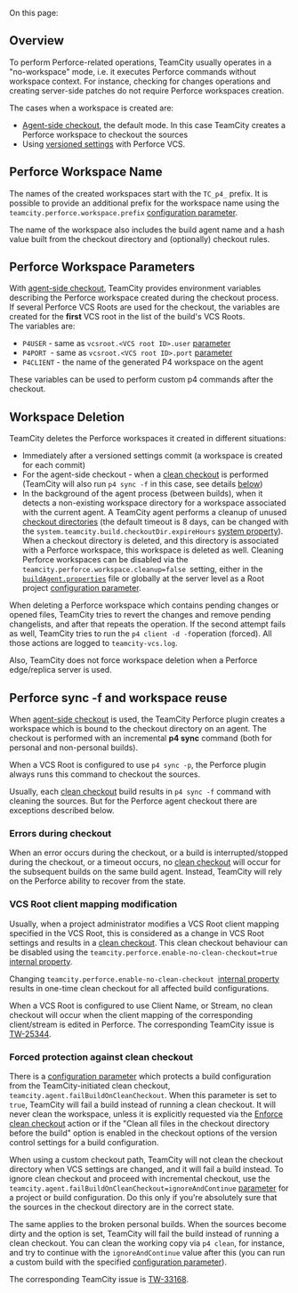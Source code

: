 [//]: # (title: Perforce Workspace Handling in TeamCity)
[//]: # (auxiliary-id: Perforce Workspace Handling in TeamCity)

On this page:

<tag-list of="chapter" mode="tree" depth="4"/>

## Overview

To perform Perforce\-related operations, TeamCity usually operates in a "no\-workspace" mode, i.e. it executes Perforce commands without workspace context. For instance, checking for changes operations and creating server\-side patches do not require Perforce workspaces creation.

The cases when a workspace is created are:
* [Agent-side checkout](vcs-checkout-mode.md#agent-checkout), the default mode. In this case TeamCity creates a Perforce workspace to checkout the sources
* Using [versioned settings](storing-project-settings-in-version-control.md) with Perforce VCS.

## Perforce Workspace Name

The names of the created workspaces start with the `TC_p4_` prefix. It is possible to provide an additional prefix for the workspace name using the `teamcity.perforce.workspace.prefix` [configuration parameter](configuring-build-parameters.md).

The name of the workspace also includes the build agent name and a hash value built from the checkout directory and (optionally) checkout rules.

## Perforce Workspace Parameters

With [agent-side checkout](vcs-checkout-mode.md#agent-checkout), TeamCity provides environment variables describing the Perforce workspace created during the checkout process.   
If several Perforce VCS Roots are used for the checkout, the variables are created for the __first__ VCS root in the list of the build's VCS Roots.   
The variables are:
* `P4USER` \- same as `vcsroot.<VCS root ID>.user` [parameter](predefined-build-parameters.md#VCS+Properties)
* `P4PORT `\- same as `vcsroot.<VCS root ID>.port` [parameter](predefined-build-parameters.md#VCS+Properties)
* `P4CLIENT` \- the name of the generated P4 workspace on the agent

These variables can be used to perform custom p4 commands after the checkout.

## Workspace Deletion

TeamCity deletes the Perforce workspaces it created in different situations:
* Immediately after a versioned settings commit (a workspace is created for each commit)
* For the agent\-side checkout \- when a [clean checkout](clean-checkout.md) is performed (TeamCity will also run `p4 sync -f` in this case, see details [below](#Perforce+sync+-f+and+workspace+reuse))
* In the background of the agent process (between builds), when it detects a non\-existing workspace directory for a workspace associated with the current agent. A TeamCity agent performs a cleanup of unused [checkout directories](build-checkout-directory.md) (the default timeout is 8 days, can be changed with the `system.teamcity.build.checkoutDir.expireHours` [system property](configuring-build-parameters.md#Defining+Build+Parameters+in+Build+Configuration)). When a checkout directory is deleted, and this directory is associated with a Perforce workspace, this workspace is deleted as well. Cleaning Perforce workspaces can be disabled via the `teamcity.perforce.workspace.cleanup=false `setting, either in the [`buildAgent.properties`](build-agent-configuration.md) file or globally at the server level as a Root project [configuration parameter](configuring-build-parameters.md).

When deleting a Perforce workspace which contains pending changes or opened files, TeamCity tries to revert the changes and remove pending changelists, and after that repeats the operation. If the second attempt fails as well, TeamCity tries to run the `p4 client -d -f`operation (forced). All those actions are logged to `teamcity-vcs.log`.

Also, TeamCity does not force workspace deletion when a Perforce edge/replica server is used.

## Perforce sync -f and workspace reuse

When [agent-side checkout](vcs-checkout-mode.md#agent-checkout) is used, the TeamCity Perforce plugin creates a workspace which is bound to the checkout directory on an agent. The checkout is performed with an incremental __p4 sync__ command (both for personal and non\-personal builds).

When a VCS Root is configured to use `p4 sync -p`, the Perforce plugin always runs this command to checkout the sources.

Usually, each [clean checkout](clean-checkout.md) build results in `p4 sync -f` command with cleaning the sources. But for the Perforce agent checkout there are exceptions described below.

### Errors during checkout

When an error occurs during the checkout, or a build is interrupted/stopped during the checkout, or a timeout occurs, no [clean checkout](clean-checkout.md) will occur for the subsequent builds on the same build agent. Instead, TeamCity will rely on the Perforce ability to recover from the state. 

### VCS Root client mapping modification

Usually, when a project administrator modifies a VCS Root client mapping specified in the VCS Root, this is considered as a change in VCS Root settings and results in a [clean checkout](clean-checkout.md). This clean checkout behaviour can be disabled using the `teamcity.perforce.enable-no-clean-checkout=true` [internal property](configuring-teamcity-server-startup-properties.md#TeamCity+internal+properties).

<note>

Changing `teamcity.perforce.enable-no-clean-checkout `[internal property](configuring-teamcity-server-startup-properties.md#TeamCity+internal+properties) results in one\-time clean checkout for all affected build configurations.
</note>

When a VCS Root is configured to use Client Name, or Stream, no clean checkout will occur when the client mapping of the corresponding client/stream is edited in Perforce. The corresponding TeamCity issue is [TW-25344](https://youtrack.jetbrains.com/issue/TW-25344).

### Forced protection against clean checkout

There is a [configuration parameter](configuring-build-parameters.md) which protects a build configuration from the TeamCity\-initiated clean checkout, `teamcity.agent.failBuildOnCleanCheckout`. When this parameter is set to `true`, TeamCity will fail a build instead of running a clean checkout. It will never clean the workspace, unless it is explicitly requested via the [Enforce clean checkout](clean-checkout.md#Enforcing+Clean+Checkout) action or if the "Clean all files in the checkout directory before the build" option is enabled in the checkout options of the version control settings for a build configuration.

When using a custom checkout path, TeamCity will not clean the checkout directory when VCS settings are changed, and it will fail a build instead. To ignore clean checkout and proceed with incremental checkout, use the `teamcity.agent.failBuildOnCleanCheckout=ignoreAndContinue` [parameter](configuring-build-parameters.md) for a project or build configuration. Do this only if you're absolutely sure that the sources in the checkout directory are in the correct state.

The same applies to the broken personal builds. When the sources become dirty and the option is set, TeamCity will fail the build instead of running a clean checkout. You can clean the working copy via `p4 clean`, for instance, and try to continue with the `ignoreAndContinue` value after this (you can run a custom build with the specified [configuration parameter](configuring-build-parameters.md)).

The corresponding TeamCity issue is [TW-33168](https://youtrack.jetbrains.com/issue/TW-33168).


